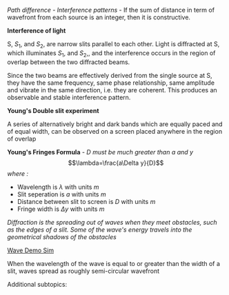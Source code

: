 *Path difference - Interference patterns* - If the sum of distance in term of wavefront from each source is an integer, then it is constructive. 

**Interference of light**

S, $S_1$, and $S_2$, are narrow slits parallel to each other. Light is diffracted at S, which illuminates $S_1$, and $S_2$,, and the interference occurs in the region of overlap between the two diffracted beams. 

Since the two beams are effectively derived from the single source at S, they have the same frequency, same phase relationship, same amplitude and vibrate in the same direction, i.e. they are coherent. This produces an observable and stable interference pattern.

**Young's Double slit experiment**

A series of alternatively bright and dark bands which are equally paced and of equal width, can be observed on a screen placed anywhere in the region of overlap

**Young's Fringes Formula** - *D must be much greater than a and y*
$$\lambda=\frac{a\Delta y}{D}$$
*where :*
- Wavelength is $\lambda$ with units $m$
- Slit seperation is $a$ with units $m$
- Distance between slit to screen is $D$ with units $m$
- Fringe width is $\Delta y$ with units $m$

*Diffraction is the spreading out of waves when they meet obstacles, such as the edges of a slit. Some of the wave's energy travels into the geometrical shadows of the obstacles* 

[Wave Demo Sim](https://www.falstad.com/ripple )

When the wavelength of the wave is equal to or greater than the width of a slit, waves spread as roughly semi-circular wavefront


Additional subtopics:
```folder-index-content
```